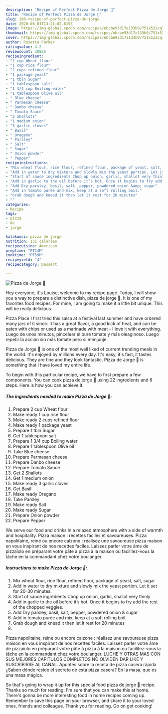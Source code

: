 ```yaml
---
description: "Recipe of Perfect Pizza de Jorge 🥰"
title: "Recipe of Perfect Pizza de Jorge 🥰"
slug: 100-recipe-of-perfect-pizza-de-jorge
date: 2020-06-01T13:21:02.619Z
image: https://img-global.cpcdn.com/recipes/ebcbe93d17a133b0/751x532cq70/pizza-de-jorge-🥰-recipe-main-photo.jpg
thumbnail: https://img-global.cpcdn.com/recipes/ebcbe93d17a133b0/751x532cq70/pizza-de-jorge-🥰-recipe-main-photo.jpg
cover: https://img-global.cpcdn.com/recipes/ebcbe93d17a133b0/751x532cq70/pizza-de-jorge-🥰-recipe-main-photo.jpg
author: Rosetta Parker
ratingvalue: 4.2
reviewcount: 20826
recipeingredient:
- "2 cup Wheat flour"
- "1 cup rice flour"
- "2 cups refined flour"
- "1 package yeast"
- "1 tbln Sugar"
- "1 tablespoon salt"
- "1 3/4 cup Boiling water"
- "1 tablespoon Olive oil"
- " Blue cheese"
- " Parmesan cheese"
- " Danbo cheese"
- " Tomato Sauce"
- "2 Shallots"
- "1 medium onion"
- "3 garlic cloves"
- " Basil"
- " Oregano"
- " Parsley"
- " Salt"
- " Sugar"
- " Onion powder"
- " Pepper"
recipeinstructions:
- "Mix wheat flour, rice flour, refined flour, package of yeast, salt, sugar"
- "Add in water to dry mixture and slowly mix the yeast portion. Let it set for 20-30 minutes."
- "Start of sauce ingredients Chop up onion, garlic, shallot very thinly"
- "Add in garlic to the oil before it’s hot. Once it begins to fry add the rest of the chopped veggies."
- "Add Dry parsley, basil, salt, pepper, powdered onion &amp; sugar"
- "Add in tomato purée and mix, keep at a soft rolling boil."
- "Grab dough and knead it then let it rest for 20 minutes"
- ""
categories:
- Recipe
tags:
- pizza
- de
- jorge

katakunci: pizza de jorge 
nutrition: 131 calories
recipecuisine: American
preptime: "PT14M"
cooktime: "PT59M"
recipeyield: "4"
recipecategory: Dessert

---
```



![Pizza de Jorge 🥰](https://img-global.cpcdn.com/recipes/ebcbe93d17a133b0/751x532cq70/pizza-de-jorge-🥰-recipe-main-photo.jpg)

Hey everyone, it's Louise, welcome to my recipe page. Today, I will show you a way to prepare a distinctive dish, pizza de jorge 🥰. It is one of my favorites food recipes. For mine, I am going to make it a little bit unique. This will be really delicious.

Pizza Place I first tried this salsa at a festival last summer and have ordered many jars of it since. It has a great flavor, a good kick of heat, and can be eaten with chips or used as a marinade with meat - I love it with everything. Luego de unos minutos, pincelear el puré tomate y más oleaginoso. Luego repetir la acción sin más tomate pero si menjunje.

Pizza de Jorge 🥰 is one of the most well liked of current trending meals in the world. It's enjoyed by millions every day. It's easy, it's fast, it tastes delicious. They are fine and they look fantastic. Pizza de Jorge 🥰 is something that I have loved my entire life.


To begin with this particular recipe, we have to first prepare a few components. You can cook pizza de jorge 🥰 using 22 ingredients and 8 steps. Here is how you can achieve it.

<!--inarticleads1-->

##### The ingredients needed to make Pizza de Jorge 🥰:

1. Prepare 2 cup Wheat flour
1. Make ready 1 cup rice flour
1. Make ready 2 cups refined flour
1. Make ready 1 package yeast
1. Prepare 1 tbln Sugar
1. Get 1 tablespoon salt
1. Prepare 1 3/4 cup Boiling water
1. Prepare 1 tablespoon Olive oil
1. Take  Blue cheese
1. Prepare  Parmesan cheese
1. Prepare  Danbo cheese
1. Prepare  Tomato Sauce
1. Get 2 Shallots
1. Get 1 medium onion
1. Make ready 3 garlic cloves
1. Get  Basil
1. Make ready  Oregano
1. Take  Parsley
1. Make ready  Salt
1. Make ready  Sugar
1. Prepare  Onion powder
1. Prepare  Pepper


We serve our food and drinks in a relaxed atmosphere with a side of warmth and hospitality. Pizza maison : recettes faciles et savoureuses. Pizza napolitaine, reine ou encore calzone : réalisez une savoureuse pizza maison en vous inspirant de nos recettes faciles. Laissez parler votre âme de pizzaïolo en préparant votre pâte à pizza à la maison ou facilitez-vous la tâche en la commandant chez votre boulanger. 

<!--inarticleads2-->

##### Instructions to make Pizza de Jorge 🥰:

1. Mix wheat flour, rice flour, refined flour, package of yeast, salt, sugar
1. Add in water to dry mixture and slowly mix the yeast portion. Let it set for 20-30 minutes.
1. Start of sauce ingredients Chop up onion, garlic, shallot very thinly
1. Add in garlic to the oil before it’s hot. Once it begins to fry add the rest of the chopped veggies.
1. Add Dry parsley, basil, salt, pepper, powdered onion &amp; sugar
1. Add in tomato purée and mix, keep at a soft rolling boil.
1. Grab dough and knead it then let it rest for 20 minutes
1. 


Pizza napolitaine, reine ou encore calzone : réalisez une savoureuse pizza maison en vous inspirant de nos recettes faciles. Laissez parler votre âme de pizzaïolo en préparant votre pâte à pizza à la maison ou facilitez-vous la tâche en la commandant chez votre boulanger. LUCHE Y OTRAS MAS CON SUS MEJORES CAPITULOS COMPLETOS NO OLVIDEN DAR LIKE Y SUSCRIBIRSE AL CANAL. Apuntes sobre la receta de pizza casera rápida ¿Saben dónde reside el secreto de esta pizza casera? En la masa, que es una masa mágica. 

So that's going to wrap it up for this special food pizza de jorge 🥰 recipe. Thanks so much for reading. I'm sure that you can make this at home. There's gonna be more interesting food in home recipes coming up. Remember to save this page on your browser, and share it to your loved ones, friends and colleague. Thank you for reading. Go on get cooking!
